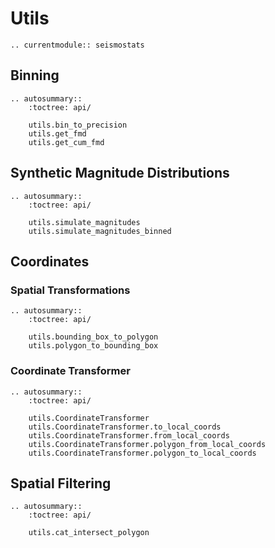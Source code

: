 # Utils

```{eval-rst}
.. currentmodule:: seismostats
```

## Binning

```{eval-rst}
.. autosummary::
    :toctree: api/

    utils.bin_to_precision
    utils.get_fmd
    utils.get_cum_fmd

```

## Synthetic Magnitude Distributions

```{eval-rst}
.. autosummary::
    :toctree: api/

    utils.simulate_magnitudes
    utils.simulate_magnitudes_binned

```

## Coordinates

### Spatial Transformations
```{eval-rst}
.. autosummary::
    :toctree: api/

    utils.bounding_box_to_polygon
    utils.polygon_to_bounding_box

```
### Coordinate Transformer
```{eval-rst}
.. autosummary::
    :toctree: api/
    
    utils.CoordinateTransformer
    utils.CoordinateTransformer.to_local_coords
    utils.CoordinateTransformer.from_local_coords
    utils.CoordinateTransformer.polygon_from_local_coords
    utils.CoordinateTransformer.polygon_to_local_coords
```

## Spatial Filtering

```{eval-rst}
.. autosummary::
    :toctree: api/

    utils.cat_intersect_polygon

```